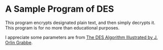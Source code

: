 # A Sample Program of DES

This program encrypts designated plain text, and then simply decrypts it. This program is for no more than educational purposes.

I appreciate some parameters are from [The DES Algorithm Illustrated
by J. Orlin Grabbe](https://page.math.tu-berlin.de/~kant/teaching/hess/krypto-ws2006/des.htm).
